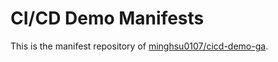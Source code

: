 # CI/CD Demo Manifests
This is the manifest repository of [minghsu0107/cicd-demo-ga](https://github.com/minghsu0107/cicd-demo-ga).

